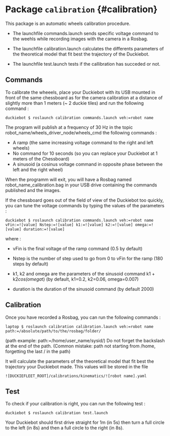 # Package `calibration` {#calibration}

<move-here src='#pkg_name-autogenerated'/>


This package is an automatic wheels calibration procedure. 

- The launchfile commands.launch sends specific voltage command to the weehls while recording images with the camera in a Rosbag. 

- The launchfile calibration.launch calculates the differents parameters of the theoretical model that fit best the trajectory of the Duckiebot.

- The launchfile test.launch tests if the callibration has succeded or not.

## Commands

To calibrate the wheeels, place your Duckiebot with its USB mounted in front of the same chessboard as for the camera calibration at a distance of slightly more than 1 meters (~ 2 duckie tiles) and run the following command : 

	duckiebot $ roslaunch calibration commands.launch veh:=robot name 

The program will publish at a frequency of 30 Hz in the topic robot_name/wheels_driver_node/wheels_cmd the following commands : 

- A ramp (the same increasing voltage command to the right and left wheels) 
- No command for 10 seconds (so you can replace your Duckiebot at 1 meters of the Chessboard)
- A sinusoid (a cosinus voltage command in opposite phase between the left and the right wheel)

When the programm will exit, you will have a Rosbag named robot_name_calibration.bag in your USB drive containing the commands published and the images. 


If the chessboard goes out of the field of view of the Duckiebot too quickly, you can tune the voltage commands by typing the values of the parameters :

	duckiebot $ roslaunch calibration commands.launch veh:=robot name vFin:=![value] Nstep:=![value] k1:=![value] k2:=![value] omega:=![value] duration:=![value]

where :
- vFin is the final voltage of the ramp command (0.5 by default)
- Nstep is the number of step used to go from 0 to vFin for the ramp (180 steps by default)

- k1, k2 and omega are the parameters of the sinusoid command k1 + k2*cos(omega*t) (by default, k1=0.2, k2=0.06, omega=0.007)
- duration is the duration of the sinusoid command (by default 2000)


## Calibration

Once you have recorded a Rosbag, you can run the following commands : 

	laptop $ roslaunch calibration calibration.launch veh:=robot name  path:=/absolute/path/to/the/rosbag/folder/
    
(path example: path:=/home/user_name/sysid/) Do not forget the backslash at the end of the path. (Common mistake: path not starting from /home, forgetting the last / in the path)

It will calculate the parameters of the theoretical model that fit best the trajectory your Duckiebot made. This values will be stored in the file 

	![DUCKIEFLEET_ROOT]/calibrations/kinematics/![robot name].yaml


## Test 

To check if your calibration is right, you can run the following test : 

	duckiebot $ roslaunch calibration test.launch

Your Duckiebot should first drive straight for 1m (in 5s) then turn a full circle to the left (in 8s) and then a full circle to the right (in 8s).







